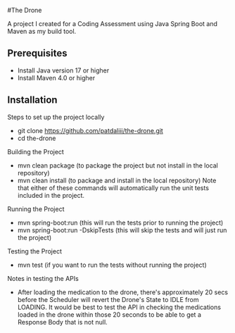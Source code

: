 #The Drone

A project I created for a Coding Assessment using Java Spring Boot and Maven as my build tool.

## Prerequisites
- Install Java version 17 or higher
- Install Maven 4.0 or higher

## Installation

Steps to set up the project locally
  - git clone https://github.com/patdaliii/the-drone.git
  - cd the-drone

Building the Project
  - mvn clean package (to package the project but not install in the local repository)
  - mvn clean install (to package and install in the local repository)
Note that either of these commands will automatically run the unit tests included in the project.

Running the Project
  - mvn spring-boot:run (this will run the tests prior to running the project)
  - mvn spring-boot:run -DskipTests (this will skip the tests and will just run the project)

Testing the Project
  - mvn test (if you want to run the tests without running the project)

Notes in testing the APIs
 - After loading the medication to the drone, there's approximately 20 secs before the Scheduler will revert the Drone's State to IDLE from LOADING. It would be best to test the API in checking the medications loaded in the drone within those 20 seconds to be able to get a Response Body that is not null.
